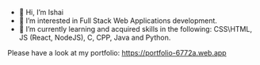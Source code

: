 - 👋 Hi, I’m Ishai
- 👀 I’m interested in Full Stack Web Applications development.
- 🌱 I’m currently learning and acquired skills in the following:  CSS\HTML, JS (React, NodeJS), C, CPP, Java and Python. 

Please have a look at my portfolio: 
https://portfolio-6772a.web.app
<!---- 💞️ I’m looking to collaborate on ...--->
<!----<br/><br/>
<span style="display:block;text-align:center">
![My github stats](https://github-readme-stats.vercel.app/api?username=ishaishai&show_icons=true&theme=nord)
</span>--->
<!---
ishaishai/ishaishai is a ✨ special ✨ repository because its `README.md` (this file) appears on your GitHub profile.
You can click the Preview link to take a look at your changes.
--->
